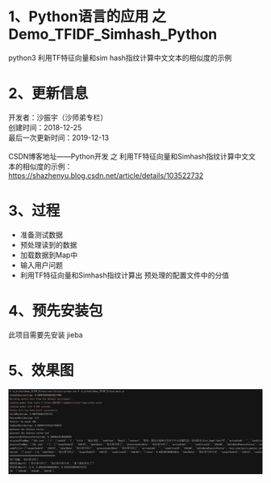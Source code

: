 # 1、Python语言的应用 之 Demo_TFIDF_Simhash_Python
python3 利用TF特征向量和sim hash指纹计算中文文本的相似度的示例
<BR/>  
# 2、更新信息
开发者：沙振宇（沙师弟专栏） <BR/>
创建时间：2018-12-25<BR/>
最后一次更新时间：2019-12-13<BR/>
<BR/> 
CSDN博客地址——Python开发 之 利用TF特征向量和Simhash指纹计算中文文本的相似度的示例：<BR/> 
https://shazhenyu.blog.csdn.net/article/details/103522732 <BR/>
# 3、过程
- 准备测试数据<BR/>
- 预处理读到的数据 <BR/>
- 加载数据到Map中<BR/>
- 输入用户问题<BR/>
- 利用TF特征向量和Simhash指纹计算出 预处理的配置文件中的分值<BR/>
# 4、预先安装包
此项目需要先安装 jieba
# 5、效果图
 ![image](https://github.com/ShaShiDiZhuanLan/Demo_TFIDF_Simhash_Python/blob/master/%E6%95%88%E6%9E%9C%E5%9B%BE.png)
